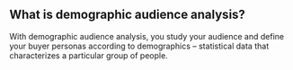 ## What is demographic audience analysis?

With demographic audience analysis, you study your audience and define your buyer personas according to demographics – statistical data that characterizes a particular group of people.